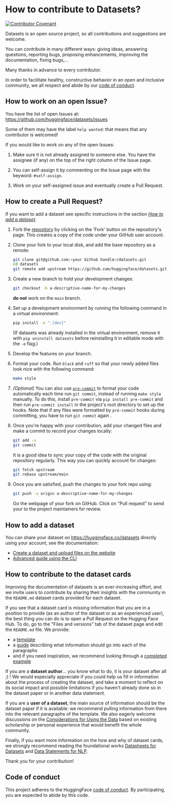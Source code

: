 # How to contribute to Datasets?
[![Contributor Covenant](https://img.shields.io/badge/Contributor%20Covenant-2.0-4baaaa.svg)](CODE_OF_CONDUCT.md)

Datasets is an open source project, so all contributions and suggestions are welcome.

You can contribute in many different ways: giving ideas, answering questions, reporting bugs, proposing enhancements,
improving the documentation, fixing bugs,...

Many thanks in advance to every contributor.

In order to facilitate healthy, constructive behavior in an open and inclusive community, we all respect and abide by
our [code of conduct](CODE_OF_CONDUCT.md).

## How to work on an open Issue?
You have the list of open Issues at: https://github.com/huggingface/datasets/issues

Some of them may have the label `help wanted`: that means that any contributor is welcomed!

If you would like to work on any of the open Issues:

1. Make sure it is not already assigned to someone else. You have the assignee (if any) on the top of the right column of the Issue page.

2. You can self-assign it by commenting on the Issue page with the keyword: `#self-assign`.

3. Work on your self-assigned issue and eventually create a Pull Request.

## How to create a Pull Request?
If you want to add a dataset see specific instructions in the section [*How to add a dataset*](#how-to-add-a-dataset).

1. Fork the [repository](https://github.com/huggingface/datasets) by clicking on the 'Fork' button on the repository's page. This creates a copy of the code under your GitHub user account.

2. Clone your fork to your local disk, and add the base repository as a remote:

    ```bash
    git clone git@github.com:<your Github handle>/datasets.git
    cd datasets
    git remote add upstream https://github.com/huggingface/datasets.git
    ```

3. Create a new branch to hold your development changes:

    ```bash
    git checkout -b a-descriptive-name-for-my-changes
    ```

    **do not** work on the `main` branch.

4. Set up a development environment by running the following command in a virtual environment:

    ```bash
    pip install -e ".[dev]"
    ```

   (If datasets was already installed in the virtual environment, remove
   it with `pip uninstall datasets` before reinstalling it in editable
   mode with the `-e` flag.)

5. Develop the features on your branch.

6. Format your code. Run `black` and `ruff` so that your newly added files look nice with the following command:

    ```bash
    make style
    ```
   
7. _(Optional)_ You can also use [`pre-commit`](https://pre-commit.com/) to format your code automatically each time run `git commit`, instead of running `make style` manually. 
To do this, install `pre-commit` via `pip install pre-commit` and then run `pre-commit install` in the project's root directory to set up the hooks.
Note that if any files were formatted by `pre-commit` hooks during committing, you have to run `git commit` again .


8. Once you're happy with your contribution, add your changed files and make a commit to record your changes locally:

    ```bash
    git add -u
    git commit
    ```

    It is a good idea to sync your copy of the code with the original
    repository regularly. This way you can quickly account for changes:

    ```bash
    git fetch upstream
    git rebase upstream/main
    ```

9. Once you are satisfied, push the changes to your fork repo using:

   ```bash
   git push -u origin a-descriptive-name-for-my-changes
   ```

   Go the webpage of your fork on GitHub. Click on "Pull request" to send your to the project maintainers for review.

## How to add a dataset

You can share your dataset on https://huggingface.co/datasets directly using your account, see the documentation:

* [Create a dataset and upload files on the website](https://huggingface.co/docs/datasets/upload_dataset)
* [Advanced guide using the CLI](https://huggingface.co/docs/datasets/share)

## How to contribute to the dataset cards

Improving the documentation of datasets is an ever-increasing effort, and we invite users to contribute by sharing their insights with the community in the `README.md` dataset cards provided for each dataset.

If you see that a dataset card is missing information that you are in a position to provide (as an author of the dataset or as an experienced user), the best thing you can do is to open a Pull Request on the Hugging Face Hub. To do, go to the "Files and versions" tab of the dataset page and edit the `README.md` file. We provide:

* a [template](https://github.com/huggingface/datasets/blob/main/templates/README.md)
* a [guide](https://github.com/huggingface/datasets/blob/main/templates/README_guide.md) describing what information should go into each of the paragraphs
* and if you need inspiration, we recommend looking through a [completed example](https://huggingface.co/datasets/eli5/blob/main/README.md)

If you are a **dataset author**... you know what to do, it is your dataset after all ;) ! We would especially appreciate if you could help us fill in information about the process of creating the dataset, and take a moment to reflect on its social impact and possible limitations if you haven't already done so in the dataset paper or in another data statement.

If you are a **user of a dataset**, the main source of information should be the dataset paper if it is available: we recommend pulling information from there into the relevant paragraphs of the template. We also eagerly welcome discussions on the [Considerations for Using the Data](https://github.com/huggingface/datasets/blob/main/templates/README_guide.md#considerations-for-using-the-data) based on existing scholarship or personal experience that would benefit the whole community.

Finally, if you want more information on the how and why of dataset cards, we strongly recommend reading the foundational works [Datasheets for Datasets](https://arxiv.org/abs/1803.09010) and [Data Statements for NLP](https://www.aclweb.org/anthology/Q18-1041/).

Thank you for your contribution!

## Code of conduct

This project adheres to the HuggingFace [code of conduct](CODE_OF_CONDUCT.md).
By participating, you are expected to abide by this code.
